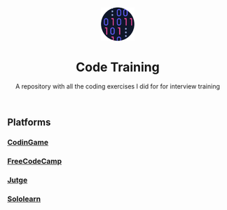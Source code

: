<h3 align="center"><img src='https://raw.githubusercontent.com/JayexDesigns/code-training/main/icon.png' width='15%'></h3>
<h1 align="center">Code Training</h1>
<p align="center">A repository with all the coding exercises I did for for interview training</p>
<br/>
<h2>Platforms</h2>
<h3><a href="https://codingame.com/">CodinGame</a></h3>
<h3><a href="https://freecodecamp.org/">FreeCodeCamp</a></h3>
<h3><a href="https://jutge.org/">Jutge</a></h3>
<h3><a href="https://sololearn.com/">Sololearn</a></h3>
